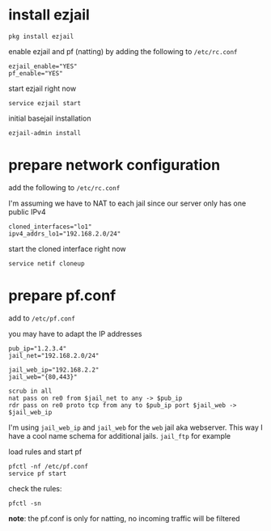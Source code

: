 # install ezjail

```
pkg install ezjail
```

enable ezjail and pf (natting) by adding the following to `/etc/rc.conf`

```
ezjail_enable="YES"
pf_enable="YES"
```

start ezjail right now

```
service ezjail start
```

initial basejail installation

```
ezjail-admin install
```

# prepare network configuration
add the following to `/etc/rc.conf`

I'm assuming we have to NAT to each jail since our server only has one public IPv4

```
cloned_interfaces="lo1"
ipv4_addrs_lo1="192.168.2.0/24"
```

start the cloned interface right now

```
service netif cloneup
```

# prepare pf.conf

add to `/etc/pf.conf`

you may have to adapt the IP addresses

```
pub_ip="1.2.3.4"
jail_net="192.168.2.0/24"

jail_web_ip="192.168.2.2"
jail_web="{80,443}"
 
scrub in all
nat pass on re0 from $jail_net to any -> $pub_ip
rdr pass on re0 proto tcp from any to $pub_ip port $jail_web -> $jail_web_ip
```

I'm using `jail_web_ip` and `jail_web` for the `web` jail aka webserver. This way I have a cool name schema for additional jails. `jail_ftp` for example

load rules and start pf

```
pfctl -nf /etc/pf.conf
service pf start
```

check the rules:

```
pfctl -sn
```

**note**: the pf.conf is only for natting, no incoming traffic will be filtered
